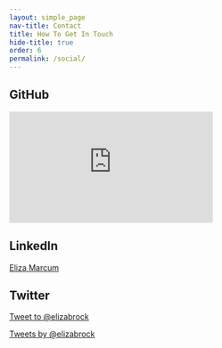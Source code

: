 ```yaml
---
layout: simple_page
nav-title: Contact
title: How To Get In Touch
hide-title: true
order: 6
permalink: /social/
---
```


<!-- TODO: Change this permalink to be /contact and set up a redirect from /social -->
<!-- TODO: Have these be individual sections against the dark background -->

<div class="half">
  <h2>GitHub</h2>
  <section class="callout">
    <iframe src="http://lab.lepture.com/github-cards/card.html?user=elizabrock" frameborder="0" scrolling="0" width="365" height="200" allowtransparency></iframe>
  </section>
  <h2>LinkedIn</h2>
  <section class="callout">
    <div class="LI-profile-badge"  data-version="v1" data-size="large" data-locale="en_US" data-type="vertical" data-theme="light" data-vanity="elizabrock"><a class="LI-simple-link" href='https://www.linkedin.com/in/elizabrock?trk=profile-badge'>Eliza Marcum</a></div>
    <script type="text/javascript" src="https://platform.linkedin.com/badges/js/profile.js" async defer></script>
  </section>
</div>

<div class="half">
  <h2>Twitter</h2>
  <section class="callout">
    <!-- Maybe TODO Modern Embed, but TBH it's not as good: -->
    <p>
      <a href="https://twitter.com/intent/tweet?screen_name=elizabrock&ref_src=twsrc%5Etfw" class="twitter-mention-button" data-size="large" data-dnt="true" data-show-count="false">Tweet to @elizabrock</a><script async src="https://platform.twitter.com/widgets.js" charset="utf-8"></script>
    </p>
    <!-- <a class="twitter-timeline" data-dnt="true" data-theme="light" href="https://twitter.com/elizabrock?ref_src=twsrc%5Etfw">Tweets by elizabrock</a> <script async src="https://platform.twitter.com/widgets.js" charset="utf-8"></script> -->
    <a class="twitter-timeline" href="https://twitter.com/elizabrock" data-widget-id="489142233421979648">Tweets by @elizabrock</a>
    <script>!function(d,s,id){var js,fjs=d.getElementsByTagName(s)[0],p=/^http:/.test(d.location)?'http':'https';if(!d.getElementById(id)){js=d.createElement(s);js.id=id;js.src=p+"://platform.twitter.com/widgets.js";fjs.parentNode.insertBefore(js,fjs);}}(document,"script","twitter-wjs");</script>
  </section>
</div>
